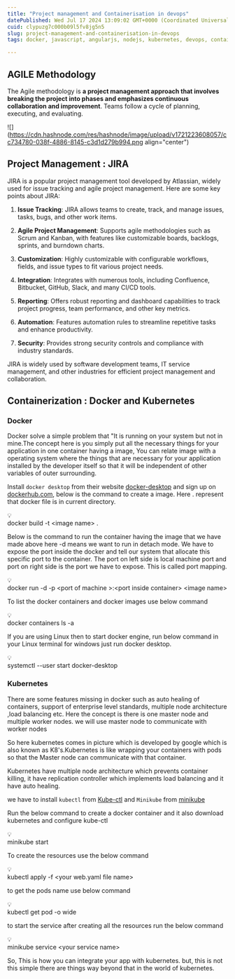 ```yaml
---
title: "Project management and Containerisation in devops"
datePublished: Wed Jul 17 2024 13:09:02 GMT+0000 (Coordinated Universal Time)
cuid: clypuzg7c000b09l5fv8jg5n5
slug: project-management-and-containerisation-in-devops
tags: docker, javascript, angularjs, nodejs, kubernetes, devops, containers, kubectl, docker-images

---
```


## AGILE Methodology

The Agile methodology is **a project management approach that involves breaking the project into phases and emphasizes continuous collaboration and improvement**. Teams follow a cycle of planning, executing, and evaluating.

![](https://cdn.hashnode.com/res/hashnode/image/upload/v1721223608057/cc734780-038f-4886-8145-c3d1d279b994.png align="center")

## Project Management : JIRA

JIRA is a popular project management tool developed by Atlassian, widely used for issue tracking and agile project management. Here are some key points about JIRA:

1. **Issue Tracking**: JIRA allows teams to create, track, and manage issues, tasks, bugs, and other work items.
    
2. **Agile Project Management**: Supports agile methodologies such as Scrum and Kanban, with features like customizable boards, backlogs, sprints, and burndown charts.
    
3. **Customization**: Highly customizable with configurable workflows, fields, and issue types to fit various project needs.
    
4. **Integration**: Integrates with numerous tools, including Confluence, Bitbucket, GitHub, Slack, and many CI/CD tools.
    
5. **Reporting**: Offers robust reporting and dashboard capabilities to track project progress, team performance, and other key metrics.
    
6. **Automation**: Features automation rules to streamline repetitive tasks and enhance productivity.
    
7. **Security**: Provides strong security controls and compliance with industry standards.
    

JIRA is widely used by software development teams, IT service management, and other industries for efficient project management and collaboration.

## Containerization : Docker and Kubernetes

### Docker

Docker solve a simple problem that "It is running on your system but not in mine.The concept here is you simply put all the necessary things for your application in one container having a image, You can relate image with a operating system where the things that are necessary for your application installed by the developer itself so that it will be independent of other variables of outer surrounding.

Install `docker desktop` from their website [docker-desktop](https://www.docker.com/products/docker-desktop/) and sign up on [dockerhub.com](https://hub.docker.com/), below is the command to create a image. Here . represent that docker file is in current directory.

<div data-node-type="callout">
<div data-node-type="callout-emoji">💡</div>
<div data-node-type="callout-text">docker build -t &lt;image name&gt; .</div>
</div>

Below is the command to run the container having the image that we have made above here -d means we want to run in detach mode. We have to expose the port inside the docker and tell our system that allocate this specific port to the container. The port on left side is local machine port and port on right side is the port we have to expose. This is called port mapping.

<div data-node-type="callout">
<div data-node-type="callout-emoji">💡</div>
<div data-node-type="callout-text">docker run -d -p &lt;port of machine &gt;:&lt;port inside container&gt; &lt;image name&gt;</div>
</div>

To list the docker containers and docker images use below command

<div data-node-type="callout">
<div data-node-type="callout-emoji">💡</div>
<div data-node-type="callout-text">docker containers ls -a</div>
</div>

If you are using Linux then to start docker engine, run below command in your Linux terminal for windows just run docker desktop.

<div data-node-type="callout">
<div data-node-type="callout-emoji">💡</div>
<div data-node-type="callout-text">systemctl --user start docker-desktop</div>
</div>

### Kubernetes

There are some features missing in docker such as auto healing of containers, support of enterprise level standards, multiple node architecture ,load balancing etc. Here the concept is there is one master node and multiple worker nodes. we will use master node to communicate with worker nodes

So here kubernetes comes in picture which is developed by google which is also known as K8's.Kubernetes is like wrapping your containers with pods so that the Master node can communicate with that container.

Kubernetes have multiple node architecture which prevents container killing, it have replication controller which implements load balancing and it have auto healing.

we have to install `kubectl` from [Kube-ctl](https://kubernetes.io/docs/tasks/tools/install-kubectl-windows/) and `Minikube` from [minikube](https://minikube.sigs.k8s.io/docs/start/?arch=%2Fwindows%2Fx86-64%2Fstable%2F.exe+download)

Run the below command to create a docker container and it also download kubernetes and configure kube-ctl

<div data-node-type="callout">
<div data-node-type="callout-emoji">💡</div>
<div data-node-type="callout-text">minikube start</div>
</div>

To create the resources use the below command

<div data-node-type="callout">
<div data-node-type="callout-emoji">💡</div>
<div data-node-type="callout-text">kubectl apply -f &lt;your web.yaml file name&gt;</div>
</div>

to get the pods name use below command

<div data-node-type="callout">
<div data-node-type="callout-emoji">💡</div>
<div data-node-type="callout-text">kubectl get pod -o wide</div>
</div>

to start the service after creating all the resources run the below command

<div data-node-type="callout">
<div data-node-type="callout-emoji">💡</div>
<div data-node-type="callout-text">minikube service &lt;your service name&gt;</div>
</div>

So, This is how you can integrate your app with kubernetes. but, this is not this simple there are things way beyond that in the world of kubernetes.